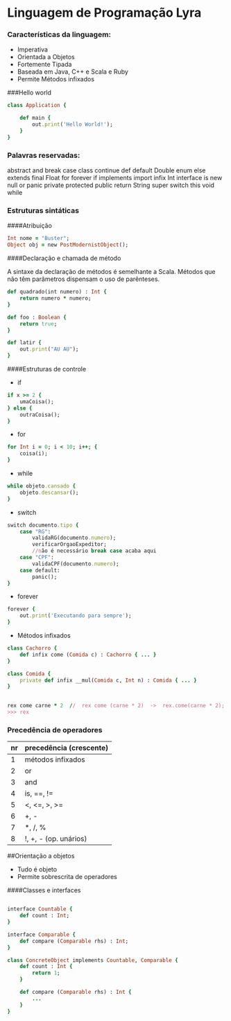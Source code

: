 # Linguagem de Programação Lyra

### Características da linguagem:
- Imperativa
- Orientada a Objetos
- Fortemente Tipada
- Baseada em Java, C++ e Scala e Ruby
- Permite Métodos infixados

###Hello world

```ruby
class Application {

    def main {
        out.print('Hello World!');
    }
}
```

### Palavras reservadas:
abstract and break case class continue def default Double enum else extends final Float for forever if implements import infix Int interface is new null or panic private protected public return String super switch this void while

### Estruturas sintáticas

####Atribuição
```ruby
Int nome = "Buster";
Object obj = new PostModernistObject();
```

####Declaração e chamada de método

A sintaxe da declaração de métodos é semelhante a Scala.
Métodos que não têm parâmetros dispensam o uso de parênteses.

```ruby
def quadrado(int numero) : Int {
    return numero * numero;
}

def foo : Boolean {
    return true;
}

def latir {
    out.print("AU AU");
}
```

####Estruturas de controle

- if
```ruby
if x >= 2 {
    umaCoisa();
} else {
    outraCoisa();
}
```

- for
```ruby
for Int i = 0; i < 10; i++; {
    coisa(i);
}
```

- while
```ruby
while objeto.cansado {
    objeto.descansar();
}
```

- switch
```ruby
switch documento.tipo {
    case "RG":
        validaRG(documento.numero);
        verificarOrgaoExpeditor;
        //não é necessário break case acaba aqui
    case "CPF":
        validaCPF(documento.numero);
    case default:
        panic();
}
```

- forever
```ruby
forever {
	out.print('Executando para sempre');
}
```

- Métodos infixados

```ruby
class Cachorro {
	def infix come (Comida c) : Cachorro { ... }
}

class Comida { 
	private def infix __mul(Comida c, Int n) : Comida { ... }
}
	

rex come carne * 2 	//  rex come (carne * 2)  ->  rex.come(carne * 2);
>>> rex
```


### Precedência de operadores

nr | precedência (crescente)
---|------------------------
 1 | métodos infixados
 2 | or
 3 | and
 4 | is, ==, !=
 5 | <, <=, >, >=
 6 | +, -
 7 | *, /, %
 8 | !, +, - (op. unários)


##Orientação a objetos
- Tudo é objeto
- Permite sobrescrita de operadores


####Classes e interfaces
```ruby

interface Countable {
    def count : Int;
}

interface Comparable {
    def compare (Comparable rhs) : Int;
}

class ConcreteObject implements Countable, Comparable {
    def count : Int {
        return 1;
    }

    def compare (Comparable rhs) : Int {
    	...
    }
}
```